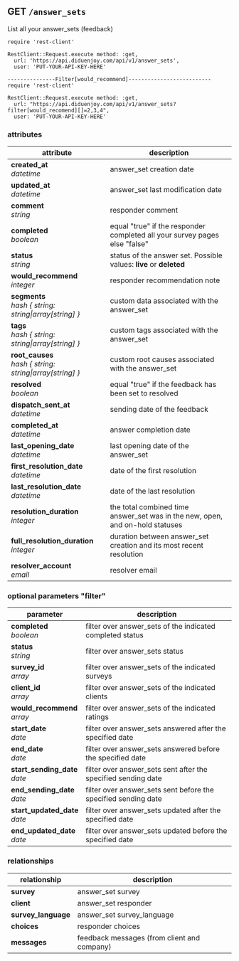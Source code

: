 ## GET `/answer_sets`

List all your answer_sets (feedback)

```ruby--Rails
require 'rest-client'

RestClient::Request.execute method: :get,
  url: 'https://api.diduenjoy.com/api/v1/answer_sets',
  user: 'PUT-YOUR-API-KEY-HERE'

---------------Filter[would_recommend]--------------------------
require 'rest-client'

RestClient::Request.execute method: :get,
  url: "https://api.diduenjoy.com/api/v1/answer_sets?filter[would_recomend][]=2,3,4",
  user: 'PUT-YOUR-API-KEY-HERE'
```

### attributes

attribute          | description
------------- | -------------
__created_at__<br>_datetime_  | answer_set creation date
__updated_at__<br>_datetime_  | answer_set last modification date
__comment__<br>_string_ | responder comment
__completed__<br>_boolean_ | equal "true" if the responder completed all your survey pages else "false"
__status__<br>_string_ | status of the answer set. Possible values: <b>live</b> or <b>deleted</b>
__would_recommend__<br>_integer_ | responder recommendation note
__segments__<br>_hash { string: string&#124;array[string] }_ | custom data associated with the answer_set
__tags__<br>_hash { string: string&#124;array[string] }_ | custom tags associated with the answer_set
__root_causes__<br>_hash { string: string&#124;array[string] }_ | custom root causes associated with the answer_set
__resolved__<br>_boolean_ | equal "true" if the feedback has been set to resolved
__dispatch_sent_at__<br>_datetime_  | sending date of the feedback
__completed_at__<br>_datetime_  | answer completion date
__last_opening_date__<br>_datetime_ | last opening date of the answer_set
__first_resolution_date__<br>_datetime_ | date of the first resolution
__last_resolution_date__<br>_datetime_ | date of the last resolution
__resolution_duration__<br>_integer_  | the total combined time answer_set was in the new, open, and on-hold statuses
__full_resolution_duration__<br>_integer_  | duration between answer_set creation and its most recent resolution
__resolver_account__<br>_email_ | resolver email

### optional parameters "filter"

parameter          | description
------------- |-------------
__completed__<br>_boolean_ | filter over answer_sets of the indicated completed status
__status__<br>_string_ | filter over answer_sets status
__survey_id__<br>_array_  | filter over answer_sets of the indicated surveys
__client_id__<br>_array_ | filter over answer_sets of the indicated clients
__would_recommend__<br>_array_  | filter over answer_sets of the indicated ratings
__start_date__<br>_date_ | filter over answer_sets answered after the specified date
__end_date__<br>_date_ | filter over answer_sets answered before the specified date
__start_sending_date__<br>_date_ | filter over answer_sets sent after the specified sending date
__end_sending_date__<br>_date_ | filter over answer_sets sent before the specified sending date
__start_updated_date__<br>_date_ | filter over answer_sets updated after the specified date
__end_updated_date__<br>_date_ | filter over answer_sets updated before the specified date

### relationships

relationship          | description
------------------------------ | -------------
__survey__  | answer_set survey
__client__  | answer_set responder
__survey_language__  | answer_set survey_language
__choices__  | responder choices
__messages__ | feedback messages (from client and company)
